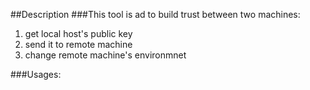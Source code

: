 ##Description
###This tool is ad to build trust between two machines:

1. get local host's public key 
2. send it to remote machine
3. change remote machine's environmnet


###Usages:
